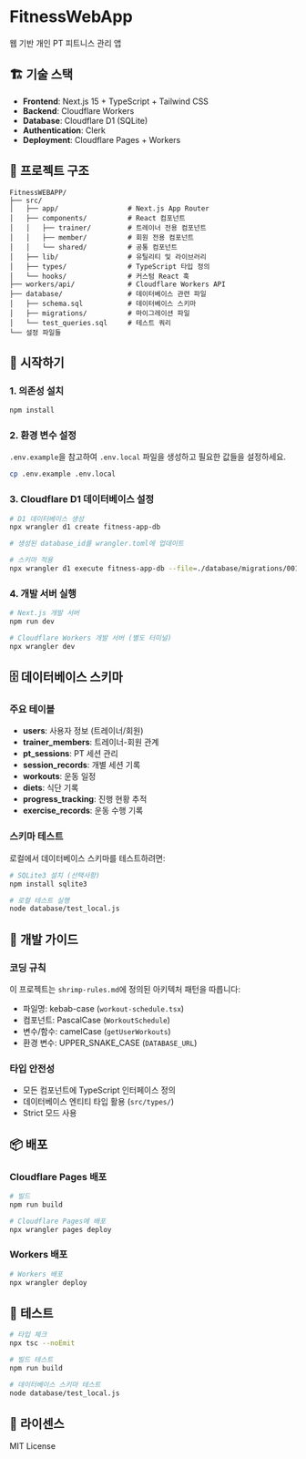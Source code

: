 # FitnessWebApp

웹 기반 개인 PT 피트니스 관리 앱

## 🏗️ 기술 스택

- **Frontend**: Next.js 15 + TypeScript + Tailwind CSS
- **Backend**: Cloudflare Workers
- **Database**: Cloudflare D1 (SQLite)
- **Authentication**: Clerk
- **Deployment**: Cloudflare Pages + Workers

## 📁 프로젝트 구조

```
FitnessWEBAPP/
├── src/
│   ├── app/                 # Next.js App Router
│   ├── components/          # React 컴포넌트
│   │   ├── trainer/         # 트레이너 전용 컴포넌트
│   │   ├── member/          # 회원 전용 컴포넌트
│   │   └── shared/          # 공통 컴포넌트
│   ├── lib/                 # 유틸리티 및 라이브러리
│   ├── types/               # TypeScript 타입 정의
│   └── hooks/               # 커스텀 React 훅
├── workers/api/             # Cloudflare Workers API
├── database/                # 데이터베이스 관련 파일
│   ├── schema.sql           # 데이터베이스 스키마
│   ├── migrations/          # 마이그레이션 파일
│   └── test_queries.sql     # 테스트 쿼리
└── 설정 파일들
```

## 🚀 시작하기

### 1. 의존성 설치

```bash
npm install
```

### 2. 환경 변수 설정

`.env.example`을 참고하여 `.env.local` 파일을 생성하고 필요한 값들을 설정하세요.

```bash
cp .env.example .env.local
```

### 3. Cloudflare D1 데이터베이스 설정

```bash
# D1 데이터베이스 생성
npx wrangler d1 create fitness-app-db

# 생성된 database_id를 wrangler.toml에 업데이트

# 스키마 적용
npx wrangler d1 execute fitness-app-db --file=./database/migrations/001_initial.sql
```

### 4. 개발 서버 실행

```bash
# Next.js 개발 서버
npm run dev

# Cloudflare Workers 개발 서버 (별도 터미널)
npx wrangler dev
```

## 🗄️ 데이터베이스 스키마

### 주요 테이블

- **users**: 사용자 정보 (트레이너/회원)
- **trainer_members**: 트레이너-회원 관계
- **pt_sessions**: PT 세션 관리
- **session_records**: 개별 세션 기록
- **workouts**: 운동 일정
- **diets**: 식단 기록
- **progress_tracking**: 진행 현황 추적
- **exercise_records**: 운동 수행 기록

### 스키마 테스트

로컬에서 데이터베이스 스키마를 테스트하려면:

```bash
# SQLite3 설치 (선택사항)
npm install sqlite3

# 로컬 테스트 실행
node database/test_local.js
```

## 🔧 개발 가이드

### 코딩 규칙

이 프로젝트는 `shrimp-rules.md`에 정의된 아키텍처 패턴을 따릅니다:

- 파일명: kebab-case (`workout-schedule.tsx`)
- 컴포넌트: PascalCase (`WorkoutSchedule`)
- 변수/함수: camelCase (`getUserWorkouts`)
- 환경 변수: UPPER_SNAKE_CASE (`DATABASE_URL`)

### 타입 안전성

- 모든 컴포넌트에 TypeScript 인터페이스 정의
- 데이터베이스 엔티티 타입 활용 (`src/types/`)
- Strict 모드 사용

## 📦 배포

### Cloudflare Pages 배포

```bash
# 빌드
npm run build

# Cloudflare Pages에 배포
npx wrangler pages deploy
```

### Workers 배포

```bash
# Workers 배포
npx wrangler deploy
```

## 🧪 테스트

```bash
# 타입 체크
npx tsc --noEmit

# 빌드 테스트
npm run build

# 데이터베이스 스키마 테스트
node database/test_local.js
```

## 📄 라이센스

MIT License